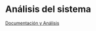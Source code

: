 # Análisis del sistema
[Documentación y Análisis](https://docs.google.com/document/d/1Env4WFX0ztTlnMQi0_cbRbuusika-Ab7/edit?usp=sharing&ouid=105847959768054301425&rtpof=true&sd=true)
